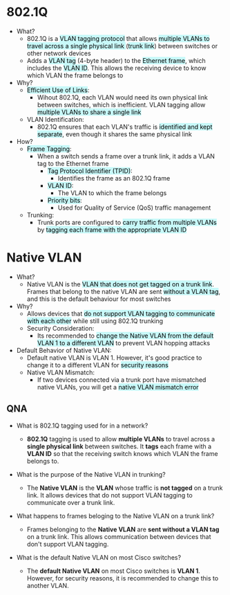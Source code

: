 # 802.1Q
- What?
	- 802.1Q is a <mark style="background: #ABF7F7A6;">VLAN tagging protocol</mark> that allows <mark style="background: #ABF7F7A6;">multiple VLANs to travel across a single physical link </mark>(<mark style="background: #ABF7F7A6;">trunk link</mark>) between switches or other network devices
	- Adds a <mark style="background: #ABF7F7A6;">VLAN tag</mark> (4-byte header) to the <mark style="background: #ABF7F7A6;">Ethernet frame</mark>, which includes the <mark style="background: #ABF7F7A6;">VLAN ID</mark>. This allows the receiving device to know which VLAN the frame belongs to
- Why?
	- <mark style="background: #ABF7F7A6;">Efficient Use of Links</mark>:
		- Wihout 802.1Q, each VLAN would need its own physical link between switches, which is inefficient. VLAN tagging allow <mark style="background: #ABF7F7A6;">multiple VLANs to share a single link</mark>
	- VLAN Identification:
		- 802.1Q ensures that each VLAN's traffic is <mark style="background: #ABF7F7A6;">identified and kept separate</mark>, even though it shares the same physical link
- How?
	- <mark style="background: #ABF7F7A6;">Frame Tagging</mark>:
		- When a switch sends a frame over a trunk link, it adds a VLAN tag to the Ethernet frame
			- <mark style="background: #ABF7F7A6;">Tag Protocol Identifier (TPID)</mark>:
				- Identifies the frame as an 802.1Q frame
			- <mark style="background: #ABF7F7A6;">VLAN ID</mark>:
				- The VLAN to which the frame belongs
			- <mark style="background: #ABF7F7A6;">Priority bits</mark>:
				- Used for Quality of Service (QoS) traffic management
	- Trunking:
		- Trunk ports are configured to <mark style="background: #ABF7F7A6;">carry traffic from multiple VLANs</mark> by <mark style="background: #ABF7F7A6;">tagging each frame with the appropriate VLAN ID</mark>

# Native VLAN
- What?
	- Native VLAN is the <mark style="background: #ABF7F7A6;">VLAN that does not get tagged on a trunk link</mark>. Frames that belong to the native VLAN are sent <mark style="background: #ABF7F7A6;">without a VLAN tag</mark>, and this is the default behaviour for most switches
- Why?
	- Allows devices that <mark style="background: #ABF7F7A6;">do not support VLAN tagging to communicate with each other</mark> while still using 802.1Q trunking
	- Security Consideration:
		- Its recommended to <mark style="background: #ABF7F7A6;">change the Native VLAN from the default VLAN 1 to a different VLAN</mark> to prevent VLAN hopping attacks
- Default Behavior of Native VLAN:
	- Default native VLAN is VLAN 1. However, it's good practice to change it to a different VLAN for <mark style="background: #ABF7F7A6;">security reasons</mark>
	- Native VLAN Mismatch:
		- If two devices connected via a trunk port have mismatched native VLANs, you will get a <mark style="background: #ABF7F7A6;">native VLAN mismatch error</mark>

## QNA
- What is 802.1Q tagging used for in a network?
	- **802.1Q** tagging is used to allow **multiple VLANs** to travel across a **single physical link** between switches. It **tags** each frame with a **VLAN ID** so that the receiving switch knows which VLAN the frame belongs to.
	
- What is the purpose of the Native VLAN in trunking?
	- The **Native VLAN** is the **VLAN** whose traffic is **not tagged** on a trunk link. It allows devices that do not support VLAN tagging to communicate over a trunk link.
	
- What happens to frames beloging to the Native VLAN on a trunk link?
	- Frames belonging to the **Native VLAN** are **sent without a VLAN tag** on a trunk link. This allows communication between devices that don't support VLAN tagging.
	
- What is the default Native VLAN on most Cisco switches?
	- The **default Native VLAN** on most Cisco switches is **VLAN 1**. However, for security reasons, it is recommended to change this to another VLAN.